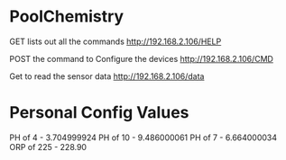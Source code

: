# PoolChemistry

GET lists out all the commands
http://192.168.2.106/HELP

POST the command to Configure the devices
http://192.168.2.106/CMD


Get to read the sensor data
http://192.168.2.106/data

# Personal Config Values
PH of 4 - 3.704999924
PH of 10 - 9.486000061
PH of 7 - 6.664000034
ORP of 225 - 228.90